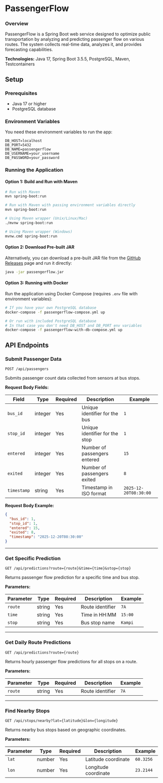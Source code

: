 # PassengerFlow

### Overview

PassengerFlow is a Spring Boot web service designed to optimize public transportation by
analyzing and predicting passenger flow on various routes. The system collects real-time data, analyzes it, and provides
forecasting capabilities.

**Technologies:** Java 17, Spring Boot 3.5.5, PostgreSQL, Maven, Testcontainers

## Setup

### Prerequisites

- Java 17 or higher
- PostgreSQL database

### Environment Variables

You need these environment variables to run the app:

```properties
DB_HOST=localhost
DB_PORT=5432
DB_NAME=passengerflow
DB_USERNAME=your_username
DB_PASSWORD=your_password
```

### Running the Application

#### Option 1: Build and Run with Maven

```bash
# Run with Maven
mvn spring-boot:run

# Run with Maven with passing environment variables directly
mvn spring-boot:run

# Using Maven wrapper (Unix/Linux/Mac)
./mvnw spring-boot:run

# Using Maven wrapper (Windows)
mvnw.cmd spring-boot:run
```

#### Option 2: Download Pre-built JAR

Alternatively, you can download a pre-built JAR file from
the [GitHub Releases](https://github.com/ryamal4/passengerflow/releases) page and run it directly:

```bash
java -jar passengerflow.jar
```

#### Option 3: Running with Docker

Run the application using Docker Compose (requires `.env` file with environment variables):

```bash
# If you have your own PostgreSQL database
docker-compose -f passengerflow-compose.yml up

# Or run with included PostgreSQL database
# In that case you don't need DB_HOST and DB_PORT env variables
docker-compose -f passengerflow-with-db-compose.yml up
```

## API Endpoints

### Submit Passenger Data

```http
POST /api/passengers
```

Submits passenger count data collected from sensors at bus stops.

**Request Body Fields:**

| Field       | Type    | Required | Description                    | Example               |
|-------------|---------|----------|--------------------------------|-----------------------|
| `bus_id`    | integer | Yes      | Unique identifier for the bus  | `1`                   |
| `stop_id`   | integer | Yes      | Unique identifier for the stop | `1`                   |
| `entered`   | integer | Yes      | Number of passengers entered   | `15`                  |
| `exited`    | integer | Yes      | Number of passengers exited    | `8`                   |
| `timestamp` | string  | Yes      | Timestamp in ISO format        | `2025-12-20T08:30:00` |

**Request Body Example:**

```json
{
  "bus_id": 1,
  "stop_id": 1,
  "entered": 15,
  "exited": 8,
  "timestamp": "2025-12-20T08:30:00"
}
```

---

### Get Specific Prediction

```http
GET /api/predictions?route={route}&time={time}&stop={stop}
```

Returns passenger flow prediction for a specific time and bus stop.

**Parameters:**

| Parameter | Type   | Required | Description      | Example |
|-----------|--------|----------|------------------|---------|
| `route`   | string | Yes      | Route identifier | `7A`    |
| `time`    | string | Yes      | Time in HH:MM    | `15:00` |
| `stop`    | string | Yes      | Bus stop name    | `Kampi` |

---

### Get Daily Route Predictions

```http
GET /api/predictions?route={route}
```

Returns hourly passenger flow predictions for all stops on a route.

**Parameters:**

| Parameter | Type   | Required | Description      | Example |
|-----------|--------|----------|------------------|---------|
| `route`   | string | Yes      | Route identifier | `7A`    |

---

### Find Nearby Stops

```http
GET /api/stops/nearby?lat={latitude}&lon={longitude}
```

Returns nearby bus stops based on geographic coordinates.

**Parameters:**

| Parameter | Type   | Required | Description          | Example   |
|-----------|--------|----------|----------------------|-----------|
| `lat`     | number | Yes      | Latitude coordinate  | `60.3256` |
| `lon`     | number | Yes      | Longitude coordinate | `23.2144` |
